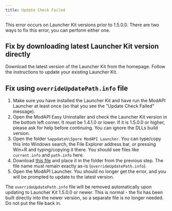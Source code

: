 ```yaml
---
title: Update Check Failed
---
```

This error occurs on Launcher Kit versions prior to 1.5.0.0. There are two ways to fix this error, you can perform either one.

## Fix by downloading latest Launcher Kit version directly
Download the latest version of the Launcher Kit from the homepage. Follow the instructions to update your existing Launcher Kit.

## Fix using `overrideUpdatePath.info` file
1. Make sure you have installed the Launcher Kit and have run the ModAPI Launcher at least once (so that you see the "Update Check Failed" message).
2. Open the ModAPI Easy Uninstaller and check the Launcher Kit version in the bottom left corner. It must be 1.4.1.0 or lower. If it is 1.5.0.0 or higher, please ask for help before continuing. You can ignore the DLLs build version.
3. Open the folder `%appdata%\Spore ModAPI Launcher`. You can type/copy this into Windows search, the File Explorer address bar, or pressing Win+R and typing/copying it there. You should see files like `current.info` and `path.info` here.
4. Download [this file](https://update.launcherkit.sporecommunity.com/overrideUpdatePath.info) and place it in the folder from the previous step. The file name must remain exactly as-is (`overrideUpdatePath.info`).
5. Open the ModAPI Launcher. You should no longer get the error, and you will be prompted to update to the latest version.

The `overrideUpdatePath.info` file will be removed automatically upon updating to Launcher Kit 1.5.0.0 or newer. This is normal - the fix has been built directly into the newer version, so a separate file is no longer needed. Do not put the file back in.